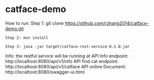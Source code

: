 # catface-demo

How to run:
    Step 1: git clone https://github.com/rzhang2014/catface-demo.git

    Step 2: mvn install

    Step 3: java -jar target/catface-rest-service-0.1.0.jar

Info: the restful service will be running at 
    API Info endpoint: http://localhost:8080/api/v1/info
    API find cat endpoint: http://localhost:8080/api/v1/catface
    API online Document: http://localhost:8080/swagger-ui.html  
